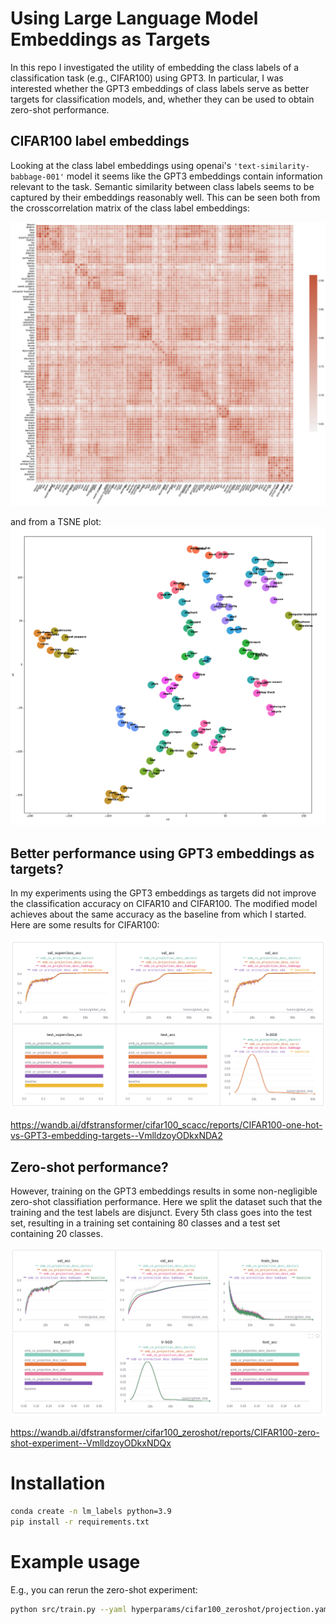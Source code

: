 # Using Large Language Model Embeddings as Targets 

In this repo I investigated the utility of embedding the class labels of a classification task (e.g., CIFAR100) using GPT3.
In particular, I was interested whether the GPT3 embeddings of class labels serve as better targets for classification models, and,
whether they can be used to obtain zero-shot performance.  

## CIFAR100 label embeddings

Looking at the class label embeddings using openai's `'text-similarity-babbage-001'` model 
it seems like the GPT3 embeddings contain information relevant to the task. Semantic similarity 
between class labels seems to be captured by their embeddings reasonably well. This can be seen
both from the crosscorrelation matrix of the class label embeddings:

![cifar100 babbage crosscorrelation](./results/cifar100_crosscorrelation.png)

and from a TSNE plot:
![cifar100 tsne2d](./results/cifar100_tsne2d.png)

## Better performance using GPT3 embeddings as targets?

In my experiments using the GPT3 embeddings as targets did not improve the classification accuracy on CIFAR10 and CIFAR100.
The modified model achieves about the same accuracy as the baseline from which I started. Here are some results for CIFAR100:

![cifar100 result](./results/cifar100.png)

https://wandb.ai/dfstransformer/cifar100_scacc/reports/CIFAR100-one-hot-vs-GPT3-embedding-targets--VmlldzoyODkxNDA2

## Zero-shot performance?

However, training on the GPT3 embeddings results in some non-negligible zero-shot classifiation performance.
Here we split the dataset such that the training and the test labels are disjunct. Every 5th class goes into the test set, 
resulting in a training set containing 80 classes and a test set containing 20 classes.

![cifar100 zeroshot result](./results/cifar100_zeroshot.png)

https://wandb.ai/dfstransformer/cifar100_zeroshot/reports/CIFAR100-zero-shot-experiment--VmlldzoyODkxNDQx

# Installation

```bash
conda create -n lm_labels python=3.9
pip install -r requirements.txt
```

# Example usage

E.g., you can rerun the zero-shot experiment:

```bash
python src/train.py --yaml hyperparams/cifar100_zeroshot/projection.yaml --wandb_project cifar100_zeroshot --wandb_name emb_ce_projection
```

